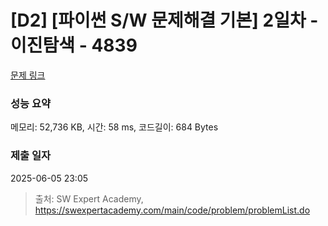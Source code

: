 # [D2] [파이썬 S/W 문제해결 기본] 2일차 - 이진탐색 - 4839 

[문제 링크](https://swexpertacademy.com/main/code/problem/problemDetail.do?contestProbId=AWTLcyA6qAMDFAVT) 

### 성능 요약

메모리: 52,736 KB, 시간: 58 ms, 코드길이: 684 Bytes

### 제출 일자

2025-06-05 23:05



> 출처: SW Expert Academy, https://swexpertacademy.com/main/code/problem/problemList.do